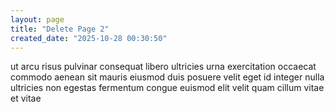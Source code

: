 ```yaml
---
layout: page
title: "Delete Page 2"
created_date: "2025-10-28 00:30:50"
---
```


ut arcu risus pulvinar consequat libero ultricies urna exercitation occaecat commodo aenean sit mauris eiusmod duis posuere velit eget id integer nulla ultricies non egestas fermentum congue euismod elit velit quam cillum vitae et vitae 
